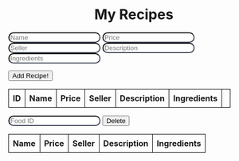 
<head>
	<script src="https://ajax.googleapis.com/ajax/libs/jquery/3.6.1/jquery.min.js"></script>
</head>



<html>
  <head>
    <title>My Recipes</title>
    <meta charset="UTF-8" />
  </head>
  <body>
    <h1 id="saved-nutrition">My Recipes</h1>
    <div>
      <input placeholder ="Name" type="text" id="name" />
      <input placeholder ="Price" type="text" id="price" />
      <input placeholder ="Seller" type="text" id="seller" />
      <input placeholder ="Description" type="text" id="description" />
      <input placeholder ="Ingredients" type="text" id="ingredients" />

  <button id="add-food">Add Recipe!</button>
    </div>
    <table id="food-table">
      <thead>
        <tr>
          <th>ID</th>
          <th>Name</th>
          <th>Price</th>
          <th>Seller</th>
          <th>Description</th>
          <th>Ingredients</th>
          <th></th>
        </tr>
      </thead>
      <tbody></tbody>
    </table>
    <div>
      <input placeholder ="Food ID" type="text" id="id" />
      <button id="delete-food">Delete</button>
    </div>
    <script> 
      const foodTable = document.querySelector("#food-table tbody");
      const addFoodBtn = document.querySelector("#add-food");
      const deleteFoodBtn = document.querySelector("#delete-food");      //
      const idInput = document.querySelector("#id");      //
      const nameInput = document.querySelector("#name");
      const priceInput = document.querySelector("#price");
      const sellerInput = document.querySelector("#seller");
      const descriptionInput = document.querySelector("#description");
      const ingredientsInput = document.querySelector("#ingredients");
        addFoodBtn.addEventListener("click", () => {
        const name = nameInput.value;
        const price = priceInput.value;
        const seller = sellerInput.value;
        const description = descriptionInput.value;
        const ingredients = ingredientsInput.value;
        const item = { id, name, price, seller, description, ingredients };
        fetch("https://csatri1.tk/api/recipes/create/" + name + "/" + price + "/" + seller + "/" + description + "/" + ingredients,  { method: "POST", credentials: 'include' })
          .then((res) => res.json())
          .then((data) => {
            addFoodToTable(data);
            nameInput.value = "";
            priceInput.value = 0;
            sellerInput.value = "";
            descriptionInput.value = "";
            ingredientsInput.value = "";
          })
          .catch((err) => console.log(err));
          window.location.reload()
      });
      deleteFoodBtn.addEventListener("click", () => {
        const id = idInput.value;
        console.log(id);
        //const item = { id, food, calories, category };
        fetch(
          "https://csatri1.tk/api/recipes/delete/" + id,
          { method: "DELETE" , credentials: 'include'}
        )
          //.then((res) => res.json())
          .then(() => {
            getFood();
            //idInput.value = 0;
          })
          .catch((err) => console.log(err));
          console.log("here")
      });
      function getFood() {
        fetch("https://csatri1.tk/api/recipes/", {credentials: 'include'})
          .then((res) => res.json())
          .then((data) => {
            foodTable.innerHTML = "";
            data.forEach(addFoodToTable);
          })
          .catch((err) => console.log(err));
      }
      function addFoodToTable(item) {
        const row = document.createElement("tr");
        const idCell = document.createElement("td");
        const nameCell = document.createElement("td");
        const priceCell = document.createElement("td");
        const sellerCell = document.createElement("td");
        const descriptionCell = document.createElement("td");
        const ingredientsCell = document.createElement("td");
        //const deleteCell = document.createElement("td");
        //const deleteButton = document.createElement("button");
        //deleteButton.innerHTML = "Delete";
        //deleteButton.addEventListener("click", () => {
          //deleteFood(item);
        //});
        idCell.textContent = item.id;
        nameCell.textContent = item.name;
        priceCell.textContent = item.price;
        sellerCell.textContent = item.seller;
        descriptionCell.textContent = item.description;
        ingredientsCell.textContent = item.ingredients;  
        //deleteCell.appendChild(deleteButton);
        row.appendChild(idCell);
        row.appendChild(nameCell);
        row.appendChild(priceCell);
        row.appendChild(sellerCell);
        row.appendChild(descriptionCell);
        row.appendChild(ingredientsCell);
        //row.appendChild(deleteCell);
        foodTable.appendChild(row);
      }
      function deleteFood(id) {
        fetch(
          "https://csatri1.tk/api/recipes/delete/" + id,
          { method: "DELETE", credentials: 'include' }
        )
          .then(() => {
            getFood();
          })
          .catch((err) => console.log(err));
          //window.location.reload()
      }
      getFood();
    </script>
    <style>
      #saved-nutrition {
        text-align:center;
      }
      </style>
  </body>
</html>

  </body>
<style>
.dropdown{
  display: flex;
  justify-content: center;
  align-items: center;
  margin-top: 10px;
}
.form-group
      {
        display: flex;
        flex-direction: column;
        align-items: center;
      }
      .form-control
      {
        transition: width .2s, height, .2s;
        border-radius: 20px;
        border-color: #383F51;
      }
      .form-control:hover, .form-select
      {
        box-shadow: 5px 5px 5px #75768077;
      }
      input
      {
        transition: width .2s, height, .2s;
        border-radius: 20px;
        border-color: #383F51;
      }
      input:hover
      {
        box-shadow: 5px 5px 5px #75768077;
      }
      /* .container
      {
        background-color: white;
        padding: 16px;
        width: 50%;
        margin: auto;
        border-radius: 20px;;
      } */
      .btn
      {
        font-size: 18px;
        border-radius: 20px;
        background-color: #383F51;
        transition: width .2s, height, .2s;
      }
      .btn:hover
      {
        background-color: #3C4F76;
        box-shadow: 5px 5px 5px #75768077;
      }
  </style>
</html>


<script>
  function handleClick() {
    if (window.confirm("Click OK to add your recipe!")) {
      location.href = "https://sarayu-pr11.github.io/tri2_pbl/recipes";
    }
    var myHeaders = new Headers();
	myHeaders.append("Content-Type", "application/json");
	
	const item = document.getElementById("object").value;
    const price = document.getElementById("price").value;
    const seller = document.getElementById("seller").value;
    const description = document.getElementById("description").value;
    const ingredients = document.getElementById("ingredients").value;

	var raw = JSON.stringify({
	  "name": item,
	  "price": price,
	  "seller": seller,
	  "description": description,
      "ingredients": ingredients,
	});

	var requestOptions = {
	  method: 'POST',
	  headers: myHeaders,
    credentials: 'include',
	  body: raw,
	  redirect: 'follow'
	};

	fetch("http://csatri1.tk/api/recipes/create", requestOptions)
	  .then(response => response.text())
	  .then(result => console.log(result))
	  .catch(error => console.log('error', error));
	  }
</script>


<body>
  <table id="recipeTable">
    <thead>
      <tr>
        <th>Name</th>
        <th>Price</th>
        <th>Seller</th>
        <th>Description</th>
        <th>Ingredients</th>
      </tr>
    </thead>
    <tbody>
    </tbody>
  </table>
<style>
    #recipeTable {
  border-collapse: collapse;
}
th, td {
  border: 1px solid black;
  padding: 8px;
}
  </style>

  <script>
    const tableBody = document.querySelector('#recipeTable tbody');

        fetch('https://csatri1.tk/api/recipes/')
        .then(response => response.json())
        .then(data => {
         data.forEach(item => {
      const row = tableBody.insertRow();
      const nameCell = row.insertCell(0);
      const priceCell = row.insertCell(1);
      const sellerCell = row.insertCell(2);
      const descriptionCell = row.insertCell(3);
      const ingredientsCell = row.insertCell(4);

      nameCell.innerText = item.name;
      priceCell.innerText = item.price;
      sellerCell.innerText = item.seller;
      descriptionCell.innerText = item.description;
      ingredientsCell.innerText = item.ingredients;
    });
  })
  .catch(error => console.error(error));

  </script>
</body>
</html>


